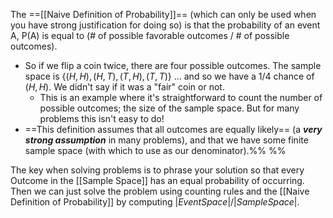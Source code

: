 The ==[[Naive Definition of Probability]]== (which can only be used when you have strong justification for doing so) is that the probability of an event A, P(A) is equal to (# of possible favorable outcomes / # of possible outcomes).
- So if we flip a coin twice, there are four possible outcomes. The sample space is $\{(H,H), (H,T), (T,H), (T,T)\}$ ... and so we have a 1/4 chance of $(H,H)$. We didn't say if it was a "fair" coin or not.
	- This is an example where it's straightforward to count the number of possible outcomes; the size of the sample space. But for many problems this isn't easy to do!
- ==This definition assumes that all outcomes are equally likely== (a ***very strong assumption*** in many problems), and that we have some finite sample space (with which to use as our denominator).%%  %%

The key when solving problems is to phrase your solution so that every Outcome in the [[Sample Space]] has an equal probability of occurring. Then we can just solve the problem using counting rules and the [[Naive Definition of Probability]] by computing $|EventSpace|/|Sample Space|$.